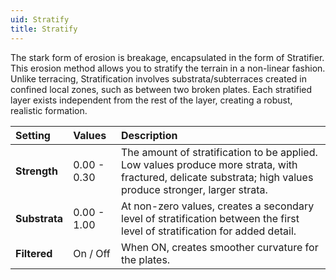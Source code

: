 ```yaml
---
uid: Stratify
title: Stratify
---
```


The stark form of erosion is breakage, encapsulated in the form of Stratifier. This erosion method allows you to stratify the terrain in a non-linear fashion. Unlike terracing, Stratification involves substrata/subterraces created in confined local zones, such as between two broken plates. Each stratified layer exists independent from the rest of the layer, creating a robust, realistic formation.

| Setting       | Values      | Description                                                                                                                                                  |
| :------------ | :---------- | :----------------------------------------------------------------------------------------------------------------------------------------------------------- |
| **Strength**  | 0.00 - 0.30 | The amount of stratification to be applied. Low values produce more strata, with fractured, delicate substrata; high values produce stronger, larger strata. |
| **Substrata** | 0.00 - 1.00 | At non-zero values, creates a secondary level of stratification between the first level of stratification for added detail.                                  |
| **Filtered**  | On / Off    | When ON, creates smoother curvature for the plates.                                                                                                          |



